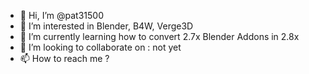 - 👋 Hi, I’m @pat31500
- 👀 I’m interested in Blender, B4W, Verge3D
- 🌱 I’m currently learning how to convert 2.7x Blender Addons in  2.8x
- 💞️ I’m looking to collaborate on : not yet
- 📫 How to reach me ?

<!---
pat31500/pat31500 is a ✨ special ✨ repository because its `README.md` (this file) appears on your GitHub profile.
You can click the Preview link to take a look at your changes.
--->
